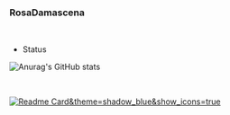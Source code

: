 ### RosaDamascena

<br>

- Status

![Anurag's GitHub stats](https://github-readme-stats.vercel.app/api?username=RosaDamascena&theme=holi&show_icons=true)

<br>

[![Readme Card](https://github-readme-stats.vercel.app/api/pin/?username=pengisblue&repo=AlgorithmStudy)&theme=shadow_blue&show_icons=true](https://github.com/pengisblue/AlgorithmStudy)

